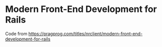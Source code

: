 # Modern Front-End Development for Rails

Code from 
https://pragprog.com/titles/nrclient/modern-front-end-development-for-rails
